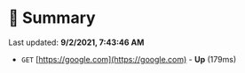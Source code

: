 # 📖 Summary
Last updated: **9/2/2021, 7:43:46 AM**

- `GET` [https://google.com](https://google.com) - **Up** (179ms)
